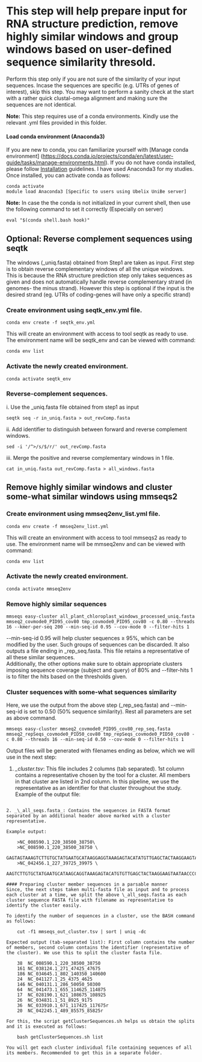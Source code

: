 # This step will help prepare input for RNA structure prediction, remove highly similar windows and group windows based on user-defined sequence similarity thresold.
Perform this step only if you are not sure of the similarity of your input sequences. Incase the sequences are specific (e.g. UTRs of genes of interest), skip this step. You may want to perform a sanity check at the start with a rather quick clustal-omega alignment and making sure the sequences are not identical.
 
**Note:** This step requires use of a conda environments. Kindly use the relevant .yml files provided in this folder.

#### Load conda environment (Anaconda3)
If you are new to conda, you can familiarize yourself with [Manage conda environment] (https://docs.conda.io/projects/conda/en/latest/user-guide/tasks/manage-environments.html). If you do not have conda installed, please follow [Installation](https://docs.conda.io/projects/conda/en/latest/user-guide/install/index.html) guidelines. I have used Anaconda3 for my studies. Once installed, you can activate conda as follows:

	conda activate
	module load Anaconda3 [Specific to users using Ubelix UniBe server]

**Note:** In case the the conda is not initialized in your current shell, then use the following command to set it correctly (Especially on server)

	eval "$(conda shell.bash hook)"

## Optional: Reverse complement sequences using seqtk
The windows (\_uniq.fasta) obtained from Step1 are taken as input. First step is to obtain reverse complementary windows of all the unique windows. This is because the RNA structure prediction step only takes sequences as given and does not automatically handle reverse complementary strand (in genomes- the minus strand). However this step is optional if the input is the desired strand (eg. UTRs of coding-genes will have only a specific strand)

### Create environment using seqtk_env.yml file.

	conda env create -f seqtk_env.yml

This will create an environment with access to tool seqtk as ready to use. The environment name will be seqtk_env and can be viewed with command:

	conda env list

### Activate the newly created environment.
	
	conda activate seqtk_env
	
### Reverse-complement sequences.
i. Use the \_uniq.fasta file obtained from step1 as input 

	seqtk seq -r in_uniq.fasta > out_revComp.fasta

ii. Add identifier to distinguish between forward and reverse complement windows.

	sed -i '/^>/s/$/r/' out_revComp.fasta

iii. Merge the positive and reverse complementary windows in 1 file.

	cat in_uniq.fasta out_revComp.fasta > all_windows.fasta

## Remove highly similar windows and cluster some-what similar windows using mmseqs2
### Create environment using mmseq2env_list.yml file.

	conda env create -f mmseq2env_list.yml

This will create an environment with access to tool mmseqs2 as ready to use. The environment name will be mmseq2env and can be viewed with command:

	conda env list

### Activate the newly created environment.
	
	conda activate mmseq2env

### Remove highly similar sequences

	mmseqs easy-cluster all_plant_chloroplast_windows_processed_uniq.fasta mmseq2_covmode0_PID95_cov80 tmp_covmode0_PID95_cov80 -c 0.80 --threads 16 --kmer-per-seq 200 --min-seq-id 0.95 --cov-mode 0 --filter-hits 1

--min-seq-id 0.95 will help cluster sequences ≥ 95%, which can be modified by the user. Such groups of sequences can be discarded. It also outputs a file ending in \_rep_seq.fasta. This file retains a representative of all these similar sequences.\
Additionally, the other options make sure to obtain appropriate clusters imposing sequence coverage (subject and query) of 80% and --filter-hits 1 is to filter the hits based on the thresholds given.

### Cluster sequences with some-what sequences similarity
Here, we use the output from the above step (\_rep_seq.fasta) and --min-seq-id is set to 0.50 (50% sequence similarity). Rest all parameters are set as above command.
 
	mmseqs easy-cluster mmseq2_covmode0_PID95_cov80_rep_seq.fasta mmseq2_repSeqs_covmode0_PID50_cov80 tmp_repSeqs_covmode0_PID50_cov80 -c 0.80 --threads 16 --min-seq-id 0.50 --cov-mode 0 --filter-hits 1

Output files will be generated with filenames ending as below, which we will use in the next step:
1. _\_cluster.tsv_: This file includes 2 columns (tab separated). 1st column contains a representative chosen by the tool for a cluster. All members in that cluster are listed in 2nd column. In this pipeline, we use the representative as an identifier for that cluster throughout the study.
Example of the output file:  
	
	```NC_008590.1_220_38500_38750     NC_031887.1_225_39375_39625  NC_008590.1_220_38500_38750     NC_044642.1_223_39025_39275  NC_008590.1_220_38500_38750     NC_029212.1_150_26250_26500r  NC_008590.1_220_38500_38750     NC_024258.1_224_39200_39450  NC_008590.1_220_38500_38750     NC_042956.1_218_38150_38400r  NC_008590.1_220_38500_38750     NC_044800.1_221_38675_38925r  NC_008590.1_220_38500_38750     NC_027837.1_214_37450_37700r  NC_008590.1_220_38500_38750     NC_042825.1_93_16275_16525r  NC_008590.1_220_38500_38750     NC_037832.1_217_37975_38225r  NC_038124.1_271_47425_47675     NC_038124.1_271_47425_47675  NC_038124.1_271_47425_47675     NC_036014.1_310_54250_54500r  NC_038124.1_271_47425_47675     NC_043866.1_305_53375_53625r  NC_038124.1_271_47425_47675     NC_043822.1_379_66325_66575  NC_038124.1_271_47425_47675     NC_040966.1_312_54600_54850  NC_038124.1_271_47425_47675     NC_021647.1_47_8225_8475r  
```
2. _\_all_seqs.fasta_: Contains the sequences in FASTA format separated by an additional header above marked with a cluster representative.

Example output:  

	>NC_008590.1_220_38500_38750\
	>NC_008590.1_220_38500_38750 \
	GAGTAGTAAAGTCTTGTGCTATGAATGCATAAGGAGGTAAAGAGTACATATGTTGAGCTACTAAGGAAGTAATAACCCCTAAAGAAGCTAGAGCAAGACCTAACTGAAAATGAATCGAATTGTTGATTGTGTCATAAAGGCCCTTATGCCCACGCCCTAATCGACCCCCCGGAGGAGTATGCGCTTCTAAAAGATCTTTAATACTGTGCCCAATTCCGAAGTTAGTTCGATACATGTGACCGGCAATGAG  
	>NC_042456.1_227_39725_39975 \
	AAGTCTTGTGCTATGAATGCATAAGCAGGTAAAGAGTACATGTGTTGAGCTACTAAGGAAGTAATAACCCCTAAAGAAGCTAGAGCAAGGCCTAATTGAAAATGAAGCGAATTATTGATTGTGTCATAAAGACCCTTATGCCCTCGTCCCAATCGTCCCCCCGGAGGAATATGTGCATCTAAAAGATCTTTGATACTGTGTCCAATCCCGAAATTCGTTCGATACATATGACCAGCAACAAGAAAAATAA  

#### Preparing cluster member sequences in a parsable manner
Since, the next steps taken multi-fasta file as input and to process each cluster at a time, we split the above \_all_seqs.fasta as each cluster sequence FASTA file with filename as representative to identify the cluster easily.

To identify the number of sequences in a cluster, use the BASH command as follows:

	cut -f1 mmseqs_out_cluster.tsv | sort | uniq -dc

Expected output (tab-separated list): First column contains the number of members, second column contains the identifier (representative of the cluster). We use this to split the cluster fasta file.

	38	NC_008590.1_220_38500_38750
	161	NC_038124.1_271_47425_47675
	186	NC_034645.1_802_140350_140600
	24	NC_041127.1_25_4375_4625
	146	NC_040131.1_286_50050_50300
	64	NC_041473.1_655_114625_114875
	17	NC_028190.1_621_108675_108925
	26	NC_034831.1_51_8925_9175
	36	NC_033910.1_671_117425_117675r
	20	NC_042245.1_489_85575_85825r

For this, the script getClusterSequences.sh helps us obtain the splits and it is executed as follows:

	bash getClusterSequences.sh list

You will get each cluster individual file containing sequences of all its members. Recommended to get this in a separate folder.
